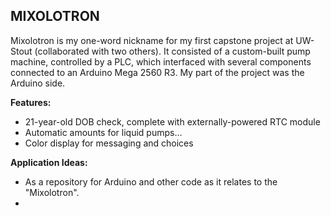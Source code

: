 MIXOLOTRON
---------------------------------------------------------

Mixolotron is my one-word nickname for my first capstone project at UW-Stout (collaborated with two others).  It consisted of a custom-built pump machine, controlled by a PLC, which interfaced with several components connected to an Arduino Mega 2560 R3.  My part of the project was the Arduino side.
 
**Features:**
- 21-year-old DOB check, complete with externally-powered RTC module
- Automatic amounts for liquid pumps...
- Color display for messaging and choices

**Application Ideas:**

- As a repository for Arduino and other code as it relates to the "Mixolotron".
- 

